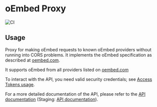 # oEmbed Proxy
![CI](https://github.com/NDLANO/oembed-proxy/workflows/CI/badge.svg)

## Usage
Proxy for making oEmbed requests to known oEmbed providers without running into CORS problems.
It implements the oEmbed specification as described at [oembed.com](http://oembed.com/).

It supports oEmbed from all providers listed on [oembed.com](http://oembed.com/#section7)

To interact with the API, you need valid security credentials; 
see [Access Tokens usage](https://github.com/NDLANO/auth/blob/master/README.md).

For a more detailed documentation of the API, please refer to the [API documentation](https://api.ndla.no) (Staging: [API documentation](https://staging.api.ndla.no)).
